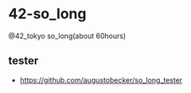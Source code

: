 # 42-so_long
@42_tokyo so_long(about 60hours)

## tester
- https://github.com/augustobecker/so_long_tester
